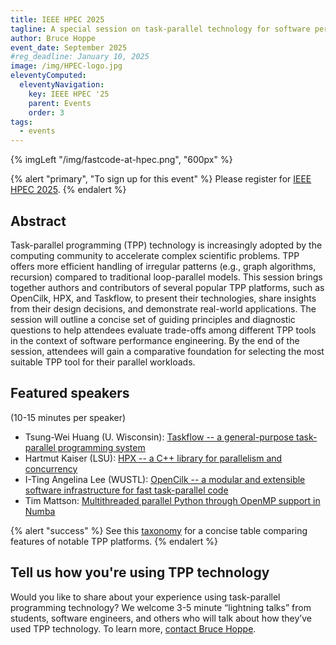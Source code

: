 ```yaml
---
title: IEEE HPEC 2025
tagline: A special session on task-parallel technology for software performance engineering
author: Bruce Hoppe
event_date: September 2025
#reg_deadline: January 10, 2025
image: /img/HPEC-logo.jpg
eleventyComputed:
  eleventyNavigation:
    key: IEEE HPEC '25
    parent: Events
    order: 3
tags:
  - events
---
```


{% imgLeft "/img/fastcode-at-hpec.png", "600px" %}

{% alert "primary", "To sign up for this event" %}
Please register for [IEEE HPEC 2025](https://ieee-hpec.org/).
{% endalert %}


## Abstract

Task-parallel programming (TPP) technology is increasingly adopted by the computing community to accelerate complex scientific problems. TPP offers more efficient handling of irregular patterns (e.g., graph algorithms, recursion) compared to traditional loop-parallel models. This session brings together authors and contributors of several popular TPP platforms, such as OpenCilk, HPX, and Taskflow, to present their technologies, share insights from their design decisions, and demonstrate real-world applications. The session will outline a concise set of guiding principles and diagnostic questions to help attendees evaluate trade-offs among different TPP tools in the context of software performance engineering. By the end of the session, attendees will gain a comparative foundation for selecting the most suitable TPP tool for their parallel workloads.



## Featured speakers

(10-15 minutes per speaker)

* Tsung-Wei Huang (U. Wisconsin): [Taskflow -- a general-purpose task-parallel programming system](./taskflow/)
* Hartmut Kaiser (LSU): [HPX -- a C++ library for parallelism and concurrency](./hpx/)
* I-Ting Angelina Lee (WUSTL): [OpenCilk -- a modular and extensible software infrastructure for fast task-parallel code](./opencilk/)
* Tim Mattson: [Multithreaded parallel Python through OpenMP support in Numba](./openmp/)


{% alert "success" %}
See this [taxonomy](/about/task-parallel-tech/) for a concise table comparing features of notable TPP platforms.
{% endalert %}

## Tell us how you're using TPP technology

Would you like to share about your experience using task-parallel programming technology? We welcome 3-5 minute “lightning talks” from students, software engineers, and others who will talk about how they’ve used TPP technology. To learn more, [contact Bruce Hoppe](mailto:behoppe@mit.edu).
